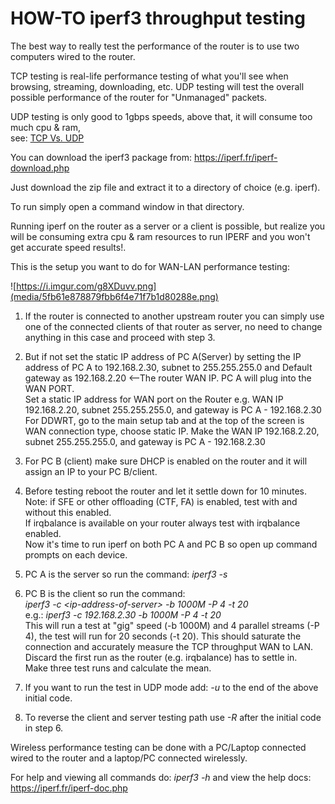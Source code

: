 HOW-TO iperf3 throughput testing
================================

The best way to really test the performance of the router is to use two
computers wired to the router.

TCP testing is real-life performance testing of what you'll see when browsing,
streaming, downloading, etc. UDP testing will test the overall possible
performance of the router for "Unmanaged" packets.

UDP testing is only good to 1gbps speeds, above that, it will consume too much
cpu & ram,  
see: [TCP Vs.
UDP](https://www.howtogeek.com/190014/htg-explains-what-is-the-difference-between-tcp-and-udp/)

You can download the iperf3 package from: <https://iperf.fr/iperf-download.php>

Just download the zip file and extract it to a directory of choice (e.g. iperf).

To run simply open a command window in that directory.

Running iperf on the router as a server or a client is possible, but realize you
will be consuming extra cpu & ram resources to run IPERF and you won't get
accurate speed results!.  
  
This is the setup you want to do for WAN-LAN performance testing:  


![https://i.imgur.com/g8XDuvv.png](media/5fb61e878879fbb6f4e71f7b1d80288e.png)

1.  If the router is connected to another upstream router you can simply use one
    of the connected clients of that router as server, no need to change
    anything in this case and proceed with step 3.

2.  But if not set the static IP address of PC A(Server) by setting the IP
    address of PC A to 192.168.2.30, subnet to 255.255.255.0 and Default gateway
    as 192.168.2.20 \<--The router WAN IP. PC A will plug into the WAN PORT.  
    Set a static IP address for WAN port on the Router e.g. WAN IP 192.168.2.20,
    subnet 255.255.255.0, and gateway is PC A - 192.168.2.30  
    For DDWRT, go to the main setup tab and at the top of the screen is WAN
    connection type, choose static IP. Make the WAN IP 192.168.2.20, subnet
    255.255.255.0, and gateway is PC A - 192.168.2.30

3.  For PC B (client) make sure DHCP is enabled on the router and it will assign
    an IP to your PC B/client.

4.  Before testing reboot the router and let it settle down for 10 minutes.  
    Note: if SFE or other offloading (CTF, FA) is enabled, test with and without
    this enabled.  
    If irqbalance is available on your router always test with irqbalance
    enabled.  
    Now it's time to run iperf on both PC A and PC B so open up command prompts
    on each device.

5.  PC A is the server so run the command: *iperf3 -s*

6.  PC B is the client so run the command:  
    *iperf3 -c \<ip-address-of-server\> -b 1000M -P 4 -t 20*  
    e.g.: *iperf3 -c 192.168.2.30 -b 1000M -P 4 -t 20*  
    This will run a test at "gig" speed (-b 1000M) and 4 parallel streams (-P
    4), the test will run for 20 seconds (-t 20). This should saturate the
    connection and accurately measure the TCP throughput WAN to LAN.  
    Discard the first run as the router (e.g. irqbalance) has to settle in.  
    Make three test runs and calculate the mean.

7.  If you want to run the test in UDP mode add: *-u* to the end of the above
    initial code.

8.  To reverse the client and server testing path use *-R* after the initial
    code in step 6.

Wireless performance testing can be done with a PC/Laptop connected wired to the
router and a laptop/PC connected wirelessly.

For help and viewing all commands do: *iperf3 -h* and view the help docs:
<https://iperf.fr/iperf-doc.php>

